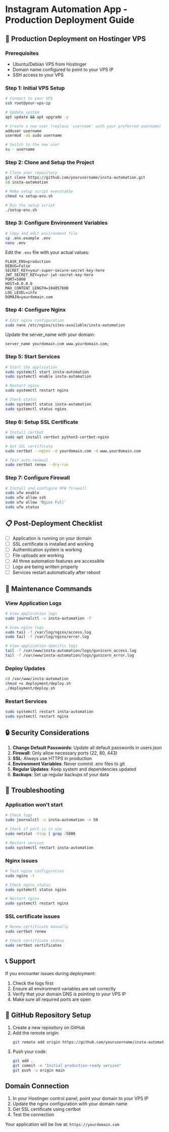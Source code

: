 # Instagram Automation App - Production Deployment Guide

## 🚀 Production Deployment on Hostinger VPS

### Prerequisites
- Ubuntu/Debian VPS from Hostinger
- Domain name configured to point to your VPS IP
- SSH access to your VPS

### Step 1: Initial VPS Setup

```bash
# Connect to your VPS
ssh root@your-vps-ip

# Update system
apt update && apt upgrade -y

# Create a new user (replace 'username' with your preferred username)
adduser username
usermod -aG sudo username

# Switch to the new user
su - username
```

### Step 2: Clone and Setup the Project

```bash
# Clone your repository
git clone https://github.com/yourusername/insta-automation.git
cd insta-automation

# Make setup script executable
chmod +x setup-env.sh

# Run the setup script
./setup-env.sh
```

### Step 3: Configure Environment Variables

```bash
# Copy and edit environment file
cp .env.example .env
nano .env
```

Edit the `.env` file with your actual values:
```env
FLASK_ENV=production
DEBUG=False
SECRET_KEY=your-super-secure-secret-key-here
JWT_SECRET_KEY=your-jwt-secret-key-here
PORT=5000
HOST=0.0.0.0
MAX_CONTENT_LENGTH=104857600
LOG_LEVEL=info
DOMAIN=yourdomain.com
```

### Step 4: Configure Nginx

```bash
# Edit nginx configuration
sudo nano /etc/nginx/sites-available/insta-automation
```

Update the server_name with your domain:
```nginx
server_name yourdomain.com www.yourdomain.com;
```

### Step 5: Start Services

```bash
# Start the application
sudo systemctl start insta-automation
sudo systemctl enable insta-automation

# Restart nginx
sudo systemctl restart nginx

# Check status
sudo systemctl status insta-automation
sudo systemctl status nginx
```

### Step 6: Setup SSL Certificate

```bash
# Install certbot
sudo apt install certbot python3-certbot-nginx

# Get SSL certificate
sudo certbot --nginx -d yourdomain.com -d www.yourdomain.com

# Test auto-renewal
sudo certbot renew --dry-run
```

### Step 7: Configure Firewall

```bash
# Install and configure UFW firewall
sudo ufw enable
sudo ufw allow ssh
sudo ufw allow 'Nginx Full'
sudo ufw status
```

## 📋 Post-Deployment Checklist

- [ ] Application is running on your domain
- [ ] SSL certificate is installed and working
- [ ] Authentication system is working
- [ ] File uploads are working
- [ ] All three automation features are accessible
- [ ] Logs are being written properly
- [ ] Services restart automatically after reboot

## 🔧 Maintenance Commands

### View Application Logs
```bash
# View application logs
sudo journalctl -u insta-automation -f

# View nginx logs
sudo tail -f /var/log/nginx/access.log
sudo tail -f /var/log/nginx/error.log

# View application-specific logs
tail -f /var/www/insta-automation/logs/gunicorn_access.log
tail -f /var/www/insta-automation/logs/gunicorn_error.log
```

### Deploy Updates
```bash
cd /var/www/insta-automation
chmod +x deployment/deploy.sh
./deployment/deploy.sh
```

### Restart Services
```bash
sudo systemctl restart insta-automation
sudo systemctl restart nginx
```

## 🔒 Security Considerations

1. **Change Default Passwords**: Update all default passwords in users.json
2. **Firewall**: Only allow necessary ports (22, 80, 443)
3. **SSL**: Always use HTTPS in production
4. **Environment Variables**: Never commit .env files to git
5. **Regular Updates**: Keep system and dependencies updated
6. **Backups**: Set up regular backups of your data

## 🐛 Troubleshooting

### Application won't start
```bash
# Check logs
sudo journalctl -u insta-automation -n 50

# Check if port is in use
sudo netstat -tlnp | grep :5000

# Restart service
sudo systemctl restart insta-automation
```

### Nginx issues
```bash
# Test nginx configuration
sudo nginx -t

# Check nginx status
sudo systemctl status nginx

# Restart nginx
sudo systemctl restart nginx
```

### SSL certificate issues
```bash
# Renew certificate manually
sudo certbot renew

# Check certificate status
sudo certbot certificates
```

## 📞 Support

If you encounter issues during deployment:
1. Check the logs first
2. Ensure all environment variables are set correctly
3. Verify that your domain DNS is pointing to your VPS IP
4. Make sure all required ports are open

## 🚀 GitHub Repository Setup

1. Create a new repository on GitHub
2. Add the remote origin:
   ```bash
   git remote add origin https://github.com/yourusername/insta-automation.git
   ```
3. Push your code:
   ```bash
   git add .
   git commit -m "Initial production-ready version"
   git push -u origin main
   ```

## Domain Connection

1. In your Hostinger control panel, point your domain to your VPS IP
2. Update the nginx configuration with your domain name
3. Get SSL certificate using certbot
4. Test the connection

Your application will be live at: `https://yourdomain.com`
